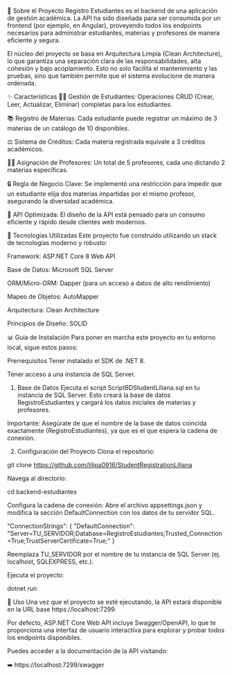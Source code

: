 📜 Sobre el Proyecto
Registro Estudiantes es el backend de una aplicación de gestión académica. La API ha sido diseñada para ser consumida por un frontend (por ejemplo, en Angular), proveyendo todos los endpoints necesarios para administrar estudiantes, materias y profesores de manera eficiente y segura.

El núcleo del proyecto se basa en Arquitectura Limpia (Clean Architecture), lo que garantiza una separación clara de las responsabilidades, alta cohesión y bajo acoplamiento. Esto no solo facilita el mantenimiento y las pruebas, sino que también permite que el sistema evolucione de manera ordenada.

✨ Características
👨‍🎓 Gestión de Estudiantes: Operaciones CRUD (Crear, Leer, Actualizar, Eliminar) completas para los estudiantes.

📚 Registro de Materias: Cada estudiante puede registrar un máximo de 3 materias de un catálogo de 10 disponibles.

⚖️ Sistema de Créditos: Cada materia registrada equivale a 3 créditos académicos.

👨‍🏫 Asignación de Profesores: Un total de 5 profesores, cada uno dictando 2 materias específicas.

🔒 Regla de Negocio Clave: Se implementó una restricción para impedir que un estudiante elija dos materias impartidas por el mismo profesor, asegurando la diversidad académica.

🚀 API Optimizada: El diseño de la API está pensado para un consumo eficiente y rápido desde clientes web modernos.

🔧 Tecnologías Utilizadas
Este proyecto fue construido utilizando un stack de tecnologías moderno y robusto:

Framework: ASP.NET Core 8 Web API

Base de Datos: Microsoft SQL Server

ORM/Micro-ORM: Dapper (para un acceso a datos de alto rendimiento)

Mapeo de Objetos: AutoMapper

Arquitectura: Clean Architecture

Principios de Diseño: SOLID

📊 Guía de Instalación
Para poner en marcha este proyecto en tu entorno local, sigue estos pasos:

Prerrequisitos
Tener instalado el SDK de .NET 8.

Tener acceso a una instancia de SQL Server.

1. Base de Datos
Ejecuta el script ScriptBDStudentLiliana.sql en tu instancia de SQL Server. Esto creará la base de datos RegistroEstudiantes y cargará los datos iniciales de materias y profesores.

Importante: Asegúrate de que el nombre de la base de datos coincida exactamente (RegistroEstudiantes), ya que es el que espera la cadena de conexión.

2. Configuración del Proyecto
Clona el repositorio:

git clone https://github.com/lilipa0916/StudentRegistrationLiliana

Navega al directorio:

cd backend-estudiantes

Configura la cadena de conexión:
Abre el archivo appsettings.json y modifica la sección DefaultConnection con los datos de tu servidor SQL.

"ConnectionStrings": {
  "DefaultConnection": "Server=TU_SERVIDOR;Database=RegistroEstudiantes;Trusted_Connection=True;TrustServerCertificate=True;"
}

Reemplaza TU_SERVIDOR por el nombre de tu instancia de SQL Server (ej. localhost, SQLEXPRESS, etc.).

Ejecuta el proyecto:

dotnet run

🚀 Uso
Una vez que el proyecto se esté ejecutando, la API estará disponible en la URL base https://localhost:7299.

Por defecto, ASP.NET Core Web API incluye Swagger/OpenAPI, lo que te proporciona una interfaz de usuario interactiva para explorar y probar todos los endpoints disponibles.

Puedes acceder a la documentación de la API visitando:

➡️ https://localhost:7299/swagger


